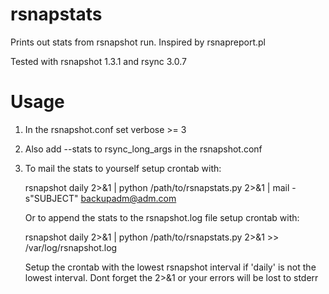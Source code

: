 rsnapstats
==========

Prints out stats from rsnapshot run. Inspired by rsnapreport.pl

Tested with rsnapshot 1.3.1 and rsync 3.0.7

Usage
==========
 1. In the rsnapshot.conf set verbose >= 3
 2. Also add --stats to rsync_long_args in the rsnapshot.conf
 3. To mail the stats to yourself setup crontab with:

      rsnapshot daily 2>&1 | python /path/to/rsnapstats.py 2>&1 | mail -s"SUBJECT" backupadm@adm.com

    Or to append the stats to the rsnapshot.log file setup crontab with:

      rsnapshot daily 2>&1 | python /path/to/rsnapstats.py 2>&1 >> /var/log/rsnapshot.log

    Setup the crontab with the lowest rsnapshot interval if 'daily' is not the lowest interval.
    Dont forget the 2>&1 or your errors will be lost to stderr
